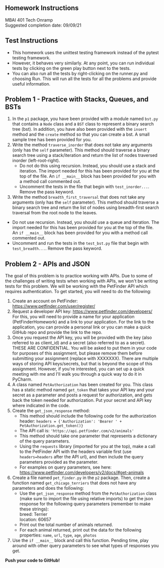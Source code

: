 ## Homework Instructions
MBAI 401 Tech Onramp<br>
Suggested completion date: 09/09/21

Test Instructions
---
- This homework uses the unittest testing framework instead of the pytest testing framework. 
- However, it behaves very similarly. At any point, you can run individual tests by clicking 
  on the green play button next to the tests. 
- You can also run all the tests by right-clicking on the runner.py and choosing Run. This will run all 
  the tests for all the problems and provide useful information.
  
Problem 1 - Practice with Stacks, Queues, and BSTs
---
1. In the `p1` package, you have been provided with a module named `bst.py` that contains a
   `Node` class and a `BST` class to represent a binary search tree (bst). In addition, you 
   have also been provided with the `insert` method and the `create` method so that you can 
   create a bst. A small sample tree has been provided for you.
2. Write the method `traverse_inorder` that does not take any arguments (only has the `self` parameter).
   This method should traverse a binary search tree using a stack/iteration and return the list of nodes
   traversed inorder (left-root-right).
   - Do not do this using recursion. Instead, you should use a stack and iteration. The import 
     needed for this has been provided for you at the top of the file. An `if __main__` block has been
     provided for you with a method call commented out.
   - Uncomment the tests in the file that begin with `test_inorder...`. Remove the pass keyword.
 3. Write the method `breadth_first_traversal` that does not take any arguments (only has the `self` parameter).
    This method should traverse a binary search tree and return the list of nodes using breadth-first
    search traversal from the root node to the leaves.
   - Do not use recursion. Instead, you should use a queue and iteration. The import 
     needed for this has been provided for you at the top of the file. An `if __main__` block has been
     provided for you with a method call commented out.
   - Uncomment and run the tests in the `test_bst.py` file that begin with `test_breadth...`. 
     Remove the pass keyword.
   
Problem 2 - APIs and JSON
---
The goal of this problem is to practice working with APIs. Due to some of the challenges of writing tests when
working with APIs, we won't be writing tests for this problem. We will be working with the PetFinder API which 
requires authentication. To get started, you will need to do the following:
1. Create an account on PetFinder: https://www.petfinder.com/user/register/
2. Request a developer API key: https://www.petfinder.com/developers/ <br>
   For this, you will need to provide a name for your application (PetFinderHomework) and a link to your
   application. For the link to the application, you can provide a personal link or you can make a quick
   GitHub repo and provide the link to the repo.
3. Once you request the API key, you will be provided with the key (also referred to as client_id) and a
   secret (also referred to as a secret). THESE ARE CONFIDENTIAL. You will be asked to put them in your code
   for purposes of this assignment, but please remove them before submitting your assignment (replace with
   XXXXXXX). There are multiple ways of storing API keys/secrets, but that is beyond the scope of this assignment.
   However, if you're interested, you can set up a quick meeting with me and I'll walk you through a quick way
   to do it in PyCharm.
4. A class named `PetAuthorization` has been created for you. This class has a static method named `get_token` 
   that takes your API key and your secret as a parameter and posts a request for authorization, and gets back 
   the token needed for authorization. Put your secret and API key where indicated in the code.
5. Create the `get_json_response` method:
    - This method should include the following code for the authorization header:
       `headers = {'Authorization': 'Bearer ' + PetAuthorization.get_token()}`
    - The API call is: `'https://api.petfinder.com/v2/animals'`
    - This method should take one parameter that represents a dictionary of the query parameters.
    - Using the `requests` library (imported for you at the top), make a call to the PetFinder API with the 
       headers variable first (use `headers=headers` after the API url), and then include the query parameters 
       provided as the parameter.
    - For examples on query parameters, see here: https://www.petfinder.com/developers/v2/docs/#get-animals
6. Create a file named `pet_finder.py` in the `p2` package. Then, create a function named 
   `get_chicago_terriers` that does not have any parameters and does the following:
    - Use the `get_json_response` method from the `PetAuthorization` class (make sure to import the file
      using relative imports) to get the json response for the following query parameters 
      (remember to make these strings):<br>
      breed: Terrier <br>
      location: 60657
    - Print out the total number of animals returned.
    - For each animal returned, print out the data for the following properties: `name`, `url`, `type`, `age`, `photos`
7. Use the `if __main__` block and call this function. Pending time, play around with other query parameters 
   to see what types of responses you get.
     
**Push your code to GitHub!**